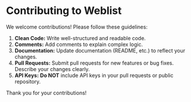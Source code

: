 # Contributing to Weblist

We welcome contributions! Please follow these guidelines:

1. **Clean Code:** Write well-structured and readable code.
2. **Comments:** Add comments to explain complex logic.
3. **Documentation:** Update documentation (README, etc.) to reflect your changes.
4. **Pull Requests:** Submit pull requests for new features or bug fixes. Describe your changes clearly.
5. **API Keys:** **Do NOT** include API keys in your pull requests or public repository.

Thank you for your contributions!
